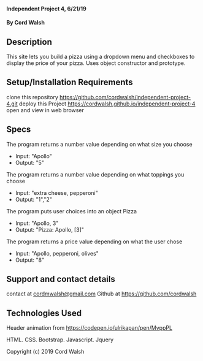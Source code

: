 
#### Independent Project 4, 6/21/19

#### By Cord Walsh

## Description

This site lets you build a pizza using a dropdown menu and checkboxes to display the price of your pizza. Uses object constructor and prototype.

## Setup/Installation Requirements
clone this repository https://github.com/cordwalsh/independent-project-4.git
deploy this Project https://cordwalsh.github.io/independent-project-4
open and view in web browser

## Specs

The program returns a number value depending on what size you choose
- Input: "Apollo"
- Output: "5"

The program returns a number value depending on what toppings you choose
- Input: "extra cheese, pepperoni"
- Output: "1","2"

The program puts user choices into an object Pizza
- Input: "Apollo, 3"
- Output: "Pizza: Apollo, [3]"

The program returns a price value depending on what the user chose
- Input: "Apollo, pepperoni, olives"
- Output: "8"

## Support and contact details

contact at cordmwalsh@gmail.com
Github at https://github.com/cordwalsh

## Technologies Used

Header animation from https://codepen.io/ulrikapan/pen/MvppPL

HTML. CSS. Bootstrap. Javascript. Jquery

Copyright (c) 2019 Cord Walsh
